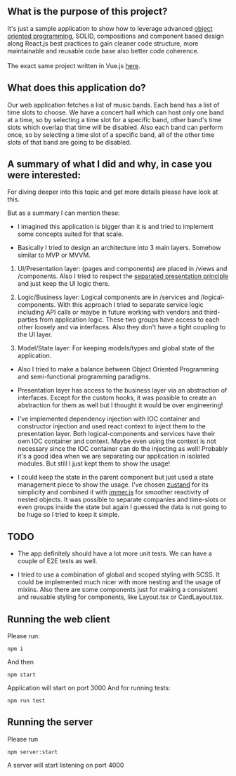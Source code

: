 ## What is the purpose of this project?

It's just a sample application to show how to leverage advanced [object oriented programming](https://developer.mozilla.org/en-US/docs/Learn/JavaScript/Objects/Object-oriented_programming), SOLID, compositions and component based design along React.js best practices to gain cleaner code structure, more maintainable and reusable code base also better code coherence.
<br/>
<br/>
The exact same project written in Vue.js [here](https://github.com/aliafsahnoudeh/vue-oop-solid).

## What does this application do?

Our web application fetches a list of music bands. Each band has a list of time slots to choose. We have a concert hall which can host only one band at a time, so by selecting a time slot for a specific band, other band's time slots which overlap that time will be disabled. Also each band can perform once, so by selecting a time slot of a specific band, all of the other time slots of that band are going to be disabled.

## A summary of what I did and why, in case you were interested:

For diving deeper into this topic and get more details please have look at this.

But as a summary I can mention these:

- I imagined this application is bigger than it is and tried to implement some concepts suited for that scale.

- Basically I tried to design an architecture into 3 main layers. Somehow similar to MVP or MVVM.

1. UI/Presentation layer: (pages and components) are placed in /views and /components. Also I tried to respect the [separated presentation principle](https://martinfowler.com/eaaDev/SeparatedPresentation.html) and just keep the UI logic there.

2. Logic/Business layer: Logical components are in /services and /logical-components. With this approach I tried to separate service logic including API calls or maybe in future working with vendors and third-parties from application logic. These two groups have access to each other loosely and via interfaces. Also they don't have a tight coupling to the UI layer.

3. Model/State layer: For keeping models/types and global state of the application.

- Also I tried to make a balance between Object Oriented Programming and semi-functional programming paradigms.

- Presentation layer has access to the business layer via an abstraction of interfaces. Except for the custom hooks, it was possible to create an abstraction for them as well but I thought it would be over engineering!

- I've implemented dependency injection with IOC container and constructor injection and used react context to inject them to the presentation layer. Both logical-components and services have their own IOC container and context. Maybe even using the context is not necessary since the IOC container can do the injecting as well! Probably it's a good idea when we are separating our application in isolated modules. But still I just kept them to show the usage!

- I could keep the state in the parent component but just used a state management piece to show the usage. I've chosen [zustand](https://github.com/pmndrs/zustand) for its simplicity and combined it with [immer.js](https://github.com/immerjs/immer) for smoother reactivity of nested objects. It was possible to separate companies and time-slots or even groups inside the state but again I guessed the data is not going to be huge so I tried to keep it simple.

## TODO

- The app definitely should have a lot more unit tests. We can have a couple of E2E tests as well.

- I tried to use a combination of global and scoped styling with SCSS. It could be implemented much nicer with more nesting and the usage of mixins. Also there are some components just for making a consistent and reusable styling for components, like Layout.tsx or CardLayout.tsx.

## Running the web client

Please run:

```
npm i
```

And then

```
npm start
```

Application will start on port 3000
And for running tests:

```
npm run test
```

## Running the server

Please run

```
npm server:start
```

A server will start listening on port 4000
